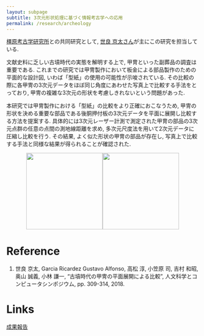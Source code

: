 ```yaml
---
layout: subpage
subtitle: 3次元形状処理に基づく情報考古学への応用
permalink: /research/archeology
---
```


[橿原考古学研究所](http://www.kashikoken.jp/)との共同研究として, [世良 京太さん](http://robotics.naist.jp/~keita-se/)が主にこの研究を担当している.

文献史料に乏しい古墳時代の実態を解明する上で, 甲冑といった副葬品の調査は重要である. これまでの研究では甲冑製作において板金による部品製作のための平面的な設計図, いわば「型紙」の使用の可能性が示唆されている. その比較の際に各甲冑の3次元データをほぼ同じ角度にあわせた写真上で比較する手法をとっており, 甲冑の複雑な3次元の形状を考慮しきれないという問題があった.

本研究では甲冑製作における「型紙」の比較をより正確におこなうため, 甲冑の形状を決める重要な部品である後胴押付板の3次元データを平面に展開し比較する方法を提案する. 具体的には3次元レーザー計測で測定された甲冑の部品の3次元点群の任意の点間の測地線距離を求め, 多次元尺度法を用いて2次元データに圧縮し比較を行う. その結果, よく似た形状の甲冑の部品が存在し, 写真上で比較する手法と同様な結果が得られることが確認された.

<center>
<img src="../assets/img/ache_slide1.jpg" height="200"><img src="../assets/img/ache_slide2.jpg" height="200">
</center>

# Reference
1. 世良 京太, Garcia Ricardez Gustavo Alfonso, 高松 淳, 小笠原 司, 吉村 和昭, 奥山 誠義, 小林 謙一, “古墳時代の甲冑の平面展開による比較”, 人文科学とコンピュータシンポジウム, pp. 309-314, 2018.

# Links
[成果報告](http://www.naist.jp/news/2018/12/005431.html)